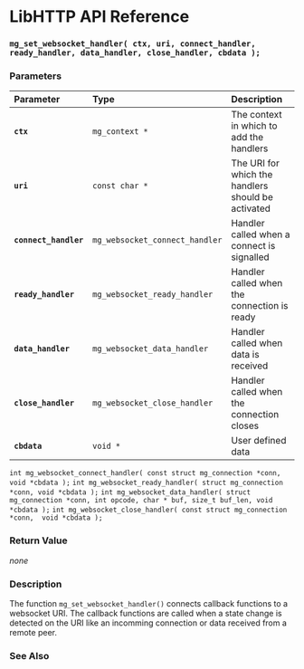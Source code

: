 # LibHTTP API Reference

### `mg_set_websocket_handler( ctx, uri, connect_handler, ready_handler, data_handler, close_handler, cbdata );`

### Parameters

| Parameter | Type | Description |
| :--- | :--- | :--- |
|**`ctx`**|`mg_context *`|The context in which to add the handlers|
|**`uri`**|`const char *`|The URI for which the handlers should be activated|
|**`connect_handler`**|`mg_websocket_connect_handler`|Handler called when a connect is signalled|
|**`ready_handler`**|`mg_websocket_ready_handler`|Handler called when the connection is ready|
|**`data_handler`**|`mg_websocket_data_handler`|Handler called when data is received|
|**`close_handler`**|`mg_websocket_close_handler`|Handler called when the connection closes|
|**`cbdata`**|`void *`|User defined data|

`int mg_websocket_connect_handler( const struct mg_connection *conn, void *cbdata );`
`int mg_websocket_ready_handler( struct mg_connection *conn, void *cbdata );`
`int mg_websocket_data_handler( struct mg_connection *conn, int opcode, char * buf, size_t buf_len, void *cbdata );`
`int mg_websocket_close_handler( const struct mg_connection *conn,  void *cbdata );`

### Return Value

*none*

### Description

The function `mg_set_websocket_handler()` connects callback functions to a websocket URI. The callback functions are called when a state change is detected on the URI like an incomming connection or data received from a remote peer.

### See Also
